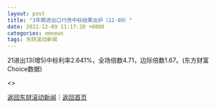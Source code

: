 ```yaml
---
layout: post
title: "3年期进出口行债中标结果出炉（12-09）"
date: 2021-12-09 11:17:20 +0800
categories: emnews
tags: 东财滚动新闻
---
```


21进出13(增5)中标利率2.641%，全场倍数4.71，边际倍数1.67。(东方财富Choice数据)

<>

[返回东财滚动新闻](//finews.withounder.com/emnews/)｜[返回首页](//finews.withounder.com/)